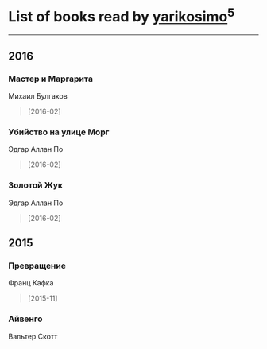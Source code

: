 # List of books read by [yarikosimo](http://vk.com/id253918564)<sup>5</sup>
---

## 2016

### Мастер и Маргарита
Михаил Булгаков
> [2016-02] 


### Убийство на улице Морг
Эдгар Аллан По
> [2016-02] 


### Золотой Жук
Эдгар Аллан По
> [2016-02] 



## 2015

### Превращение
Франц Кафка
> [2015-11] 


### Айвенго
Вальтер Скотт



